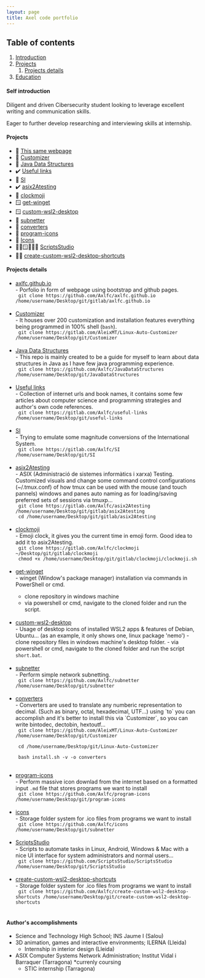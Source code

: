 ```yaml
---
layout: page
title: Axel code portfolio
---
```


## Table of contents
1. [Introduction](#introduction)
2. [Projects](#projects)
    1. [Projects details](#projectsdetails)
3. [Education](#education)

#### Self introduction <a name="introduction"></a>
Diligent and driven Cibersecurity student looking to leverage excellent writing and communication skills. 

Eager to further develop researching and interviewing skills at internship.

#### Projects <a name="projects"></a>

-   🚧  [This same webpage](#GithubWebpage)
-   🚧  [Customizer](#Customizer)
-   🚧  [Java Data Structures](#JavaDataStructures)
-   ✔️  [Useful links](#UsefulLinks)
-   🚧  [SI](#SI)
-   ✔️  [asix2Atesting](#asix2Atesting)
-   🐧  [clockmoji](#Clockmoji)
-   🪟  [get-winget](#GetWinget)
-   🪟  [custom-wsl2-desktop](#CustomWSL2Desktop)
-   🐍  [subnetter](#Subnetter)
-   🐍  [converters](#Converters)
-   🐍  [program-icons](#ProgramIcons)
-   🐧  [Icons](#Icons)
-   🐧🤖🪟🚧🎯🐍  [ScriptsStudio](#ScriptsStudio)
-   🚧🐧  [create-custom-wsl2-desktop-shortcuts](#CreateCustomWSL2DesktopShortcuts)


#### Projects details <a name="projectsdetails"></a>
<ul>
<li><a href="https://github.com/Axlfc/axlfc.github.io" target="_blank" name="GithubWebpage">axlfc.github.io</a></li>
  - Porfolio in form of webpage using bootstrap and github pages.
  <br/>  
  <code> git clone https://github.com/Axlfc/axlfc.github.io /home/username/Desktop/git/gitlab/axlfc.github.io </code>  
<br/><br/> 
<li><a href="https://github.com/AleixMT/Linux-Auto-Customizer" target="_blank" name="Customizer">Customizer</a></li>
  - It houses over 200 customization and installation features everything being programmed in 100% shell (<code>bash</code>).
  <br/>
  <code> git clone https://gitlab.com/AleixMT/Linux-Auto-Customizer /home/username/Desktop/git/Customizer </code>
<br/><br/> 
<li><a href="https://github.com/Axlfc/JavaDataStructures" target="_blank" name="JavaDataStructures">Java Data Structures</a></li>
  - This repo is mainly created to be a guide for myself to learn about data structures in Java as I have few java programming experience.
  <br/>
  <code> git clone https://github.com/Axlfc/JavaDataStructures /home/username/Desktop/git/JavaDataStructures </code>
<br/><br/> 
<li><a href="https://github.com/Axlfc/useful-links" target="_blank" name="UsefulLinks">Useful links</a></li>
  - Collection of internet urls and book names, it contains some few articles about computer science and programming strategies and author's own code references.
  <br/>
  <code> git clone https://gitlab.com/Axlfc/useful-links /home/username/Desktop/git/useful-links </code>
<br/><br/> 
<li><a href="https://github.com/Axlfc/SI" target="_blank" name="SI">SI</a></li>
  - Trying to emulate some magnitude conversions of the International System.
  <br/>
  <code> git clone https://gitlab.com/Axlfc/SI /home/username/Desktop/git/SI </code>
<br/><br/> 
<li><a href="https://gitlab.com/Axlfc/asix2Atesting" target="_blank" name="asix2Atesting">asix2Atesting</a></li>
  - ASIX (Administració de sistemes informàtics i xarxa) Testing. Customized visuals and change some command control configurations (~/.tmux.conf) of how tmux can be used with the mouse (and touch pannels) windows and panes auto naming as for loading/saving preferred sets of sessions via tmuxp...
  <br/>
  <code> git clone https://gitlab.com/Axlfc/asix2Atesting /home/username/Desktop/git/gitlab/asix2Atesting </code>
  <br/>
  <code> cd /home/username/Desktop/git/gitlab/asix2Atesting </code>
<br/><br/> 
<li><a href="https://gitlab.com/Axlfc/clockmoji" target="_blank" name="Clockmoji">clockmoji</a></li>
  - Emoji clock, it gives you the current time in emoji form. Good idea to add it to asix2Atesting.
  <br/>
   <code> git clone https://gitlab.com/Axlfc/clockmoji ~/Desktop/git/gitlab/clockmoji </code>
  <br/>
  <code> chmod +x /home/username/Desktop/git/gitlab/clockmoji/clockmoji.sh </code>
<br/><br/>   
<li><a href="https://github.com/Axlfc/get-winget" target="_blank" name="GetWinget">get-winget</a></li>
  - winget (Window's package manager) installation via commands in PowerShell or cmd.

  - clone repository in windows machine
  - via powershell or cmd, navigate to the cloned folder and run the script.
<br/><br/> 
<li><a href="https://github.com/Axlfc/custom-wsl2-desktop" target="_blank" name="CustomWSL2Desktop">custom-wsl2-desktop</a></li>
  - Usage of desktop icons of installed WSL2 apps & features of Debian, Ubuntu... (as an example, it only shows one, linux package 'nemo') 
  - clone repository files in windows machine's desktop folder.
  - via powershell or cmd, navigate to the cloned folder and run the script <code>short.bat</code>.
<br/><br/> 

<li><a href="https://github.com/Axlfc/subnetter" target="_blank" name="Subnetter">subnetter</a></li>
  - Perform simple network subnetting.
  <br/>
   <code> git clone https://github.com/Axlfc/subnetter /home/username/Desktop/git/subnetter </code>
<br/><br/> 
<li><a href="https://github.com/Axlfc/converters" target="_blank" name="Converters">converters</a></li>
  - Converters are used to translate any numberic representation to decimal. (Such as binary, octal, hexadecimal, UTF...) using `to` you can accomplish and it's better to install this via `Customizer`, so you can write bintodec, dectobin, hextoutf... 
  <br/>
  <code> git clone https://github.com/AleixMT/Linux-Auto-Customizer /home/username/Desktop/git/Customizer </code>
  <br/>

  <code> cd /home/username/Desktop/git/Linux-Auto-Customizer </code>
  <br/>

  <code> bash install.sh -v -o converters </code>
  <br/>
<br/>
<li><a href="https://github.com/Axlfc/program-icons" target="_blank" name="ProgramIcons">program-icons</a></li>
  - Perform massive icon downlad from the internet based on a formatted input <code>.md</code> file that stores programs we want to install
  <br/>
   <code> git clone https://github.com/Axlfc/program-icons /home/username/Desktop/git/program-icons </code>
<br/><br/> 
<li><a href="https://github.com/Axlfc/icons" target="_blank" name="Icons">icons</a></li>
  - Storage folder system for .ico files from programs we want to install
  <br/>
   <code> git clone https://github.com/Axlfc/icons /home/username/Desktop/git/subnetter </code>
<br/><br/> 
<li><a href="https://github.com/ScriptsStudio/ScriptsStudio" target="_blank" name="ScriptsStudio">ScriptsStudio</a></li>
  - Scripts to automate tasks in Linux, Android, Windows & Mac with a nice UI interface for system administrators and normal users...
  <br/>
   <code> git clone https://github.com/ScriptsStudio/ScriptsStudio /home/username/Desktop/git/ScriptsStudio </code>
<br/><br/> 
<li><a href="https://github.com/Axlfc/create-custom-wsl2-desktop-shortcuts" target="_blank" name="CreateCustomWSL2DesktopShortcuts">create-custom-wsl2-desktop-shortcuts</a></li>
  - Storage folder system for .ico files from programs we want to install
  <br/>
   <code> git clone https://github.com/Axlfc/create-custom-wsl2-desktop-shortcuts /home/username/Desktop/git/create-custom-wsl2-desktop-shortcuts </code>
<br/><br/> 
</ul>

#### Author's accomplishments <a name="education"></a>

- Science and Technology High School; INS Jaume I (Salou)
- 3D animation, games and interactive environments; ILERNA (Lleida)
  - Internship in interior design (Lleida)
- ASIX Computer Systems Network Administration; Institut Vidal i Barraquer (Tarragona) *currenly coursing
  - STIC internship (Tarragona)

